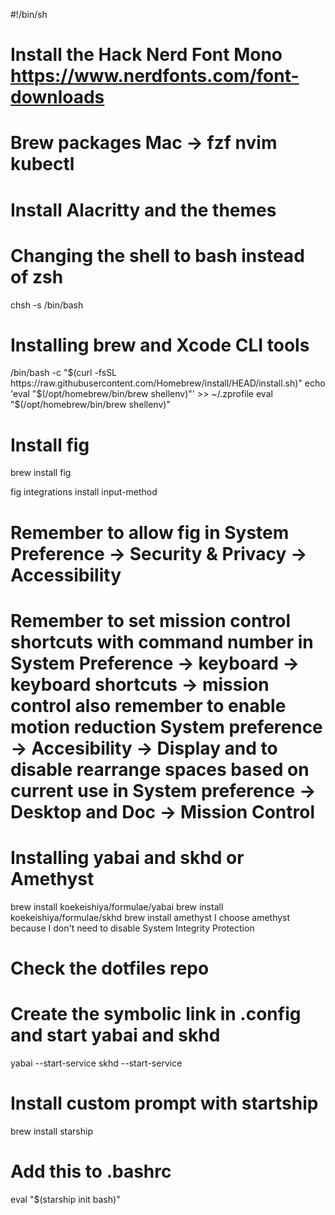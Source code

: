 #!/bin/sh

# Install the Hack Nerd Font Mono https://www.nerdfonts.com/font-downloads
# Brew packages Mac -> fzf nvim kubectl
# Install Alacritty and the themes
# Changing the shell to bash instead of zsh
chsh -s /bin/bash
# Installing brew and Xcode CLI tools
/bin/bash -c "$(curl -fsSL https://raw.githubusercontent.com/Homebrew/install/HEAD/install.sh)"
echo 'eval "$(/opt/homebrew/bin/brew shellenv)"' >> ~/.zprofile
eval "$(/opt/homebrew/bin/brew shellenv)"
# Install fig
brew install fig

fig integrations install input-method
# Remember to allow fig in System Preference → Security & Privacy → Accessibility
# Remember to set mission control shortcuts with command number in System Preference -> keyboard -> keyboard shortcuts -> mission control also remember to enable motion reduction System preference -> Accesibility -> Display and to disable rearrange spaces based on current use in System preference -> Desktop and Doc -> Mission Control
# Installing yabai and skhd or Amethyst
brew install koekeishiya/formulae/yabai
brew install koekeishiya/formulae/skhd
brew install amethyst 
I choose amethyst because I don't need to disable System Integrity Protection
# Check the dotfiles repo
# Create the symbolic link in .config and start yabai and skhd
yabai --start-service
skhd --start-service
# Install custom prompt with startship
brew install starship
# Add this to .bashrc
eval "$(starship init bash)"

